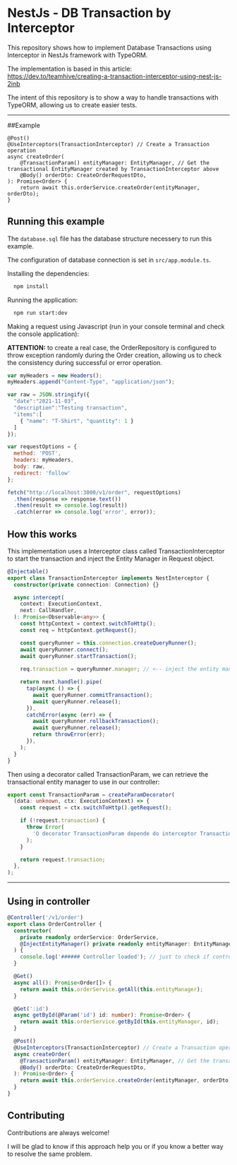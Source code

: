 
# NestJs - DB Transaction by Interceptor

This repository shows how to implement Database Transactions using Interceptor in NestJs framework with TypeORM.

The implementation is based in this article: https://dev.to/teamhive/creating-a-transaction-interceptor-using-nest-js-2inb

The intent of this repository is to show a way to handle transactions with TypeORM, allowing us to create easier tests.

---

##Example
```
@Post()
@UseInterceptors(TransactionInterceptor) // Create a Transaction operation
async createOrder(
    @TransactionParam() entityManager: EntityManager, // Get the transactional EntityManager created by TransactionInterceptor above
    @Body() orderDto: CreateOrderRequestDto,
): Promise<Order> {
    return await this.orderService.createOrder(entityManager, orderDto);
}
```


## Running this example

The `database.sql` file has the database structure necessery to run this example.

The configuration of database connection is set in `src/app.module.ts`.

Installing the dependencies:
```bash
  npm install
```
Running the application:

```bash
  npm run start:dev
```


Making a request using Javascript (run in your console terminal and check the console application):

**ATTENTION:** to create a real case, the OrderRepository is configured to throw exception randomly 
during the Order creation, allowing us to check the consistency during successful or error operation.
```js
var myHeaders = new Headers();
myHeaders.append("Content-Type", "application/json");

var raw = JSON.stringify({
  "date":"2021-11-03",
  "description":"Testing transaction",
  "items":[
    { "name": "T-Shirt", "quantity": 1 }
  ]
});

var requestOptions = {
  method: 'POST',
  headers: myHeaders,
  body: raw,
  redirect: 'follow'
};

fetch("http://localhost:3000/v1/order", requestOptions)
  .then(response => response.text())
  .then(result => console.log(result))
  .catch(error => console.log('error', error));
```


## How this works

This implementation uses a Interceptor class called TransactionInterceptor to start the transaction and inject the Entity Manager in Request object.

```typescript
@Injectable()
export class TransactionInterceptor implements NestInterceptor {
  constructor(private connection: Connection) {}

  async intercept(
    context: ExecutionContext,
    next: CallHandler,
  ): Promise<Observable<any>> {
    const httpContext = context.switchToHttp();
    const req = httpContext.getRequest();

    const queryRunner = this.connection.createQueryRunner();
    await queryRunner.connect();
    await queryRunner.startTransaction();
    
    req.transaction = queryRunner.manager; // <-- inject the entity manager to be retrieve by the TransactionParam decorator

    return next.handle().pipe(
      tap(async () => {
        await queryRunner.commitTransaction();
        await queryRunner.release();
      }),
      catchError(async (err) => {
        await queryRunner.rollbackTransaction();
        await queryRunner.release();
        return throwError(err);
      }),
    );
  }
}
```

Then using a decorator called TransactionParam, we can retrieve the transactional entity manager to use in our controller:

```typescript
export const TransactionParam = createParamDecorator(
  (data: unknown, ctx: ExecutionContext) => {
    const request = ctx.switchToHttp().getRequest();

    if (!request.transaction) {
      throw Error(
        'O decorator TransactionParam depende do interceptor TransactionInterceptor',
      );
    }

    return request.transaction;
  },
);
```

---

## Using in controller

```typescript
@Controller('/v1/order')
export class OrderController {
  constructor(
    private readonly orderService: OrderService,
    @InjectEntityManager() private readonly entityManager: EntityManager, // manager to use in non transaction operations
  ) {
    console.log('###### Controller loaded'); // just to check if controller is loaded multiple times because of some dependency
  }

  @Get()
  async all(): Promise<Order[]> {
    return await this.orderService.getAll(this.entityManager);
  }

  @Get(':id')
  async getById(@Param('id') id: number): Promise<Order> {
    return await this.orderService.getById(this.entityManager, id);
  }

  @Post()
  @UseInterceptors(TransactionInterceptor) // Create a Transaction operation
  async createOrder(
    @TransactionParam() entityManager: EntityManager, // Get the transactional EntityManager created by TransactionInterceptor above
    @Body() orderDto: CreateOrderRequestDto,
  ): Promise<Order> {
    return await this.orderService.createOrder(entityManager, orderDto);
  }
}
```


## Contributing

Contributions are always welcome!

I will be glad to know if this approach help you or if you know a better way to resolve the same problem.

